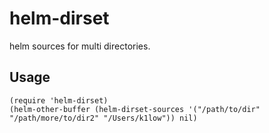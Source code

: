 # helm-dirset

helm sources for multi directories.

## Usage

    (require 'helm-dirset)
    (helm-other-buffer (helm-dirset-sources '("/path/to/dir" "/path/more/to/dir2" "/Users/k1low")) nil)




